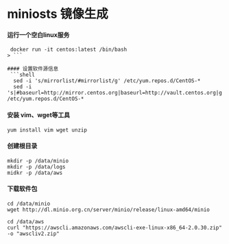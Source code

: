 # miniosts 镜像生成

#### 运行一个空白linux服务
```shell 
 docker run -it centos:latest /bin/bash 
> ```

#### 设置软件源信息
 ```shell 
  sed -i 's/mirrorlist/#mirrorlist/g' /etc/yum.repos.d/CentOS-*
  sed -i 's|#baseurl=http://mirror.centos.org|baseurl=http://vault.centos.org|g' /etc/yum.repos.d/CentOS-*  
 ```

#### 安装 vim、wget等工具
```shell
yum install vim wget unzip
```

#### 创建根目录
```shell
mkdir -p /data/minio
mkdir -p /data/logs
midkr -p /data/aws
```

#### 下载软件包
```shell
cd /data/minio
wget http://dl.minio.org.cn/server/minio/release/linux-amd64/minio

cd /data/aws
curl "https://awscli.amazonaws.com/awscli-exe-linux-x86_64-2.0.30.zip" -o "awscliv2.zip" 
```






